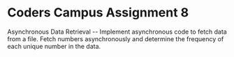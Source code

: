 # Coders Campus Assignment 8

Asynchronous Data Retrieval -- Implement asynchronous code to fetch data from a file. Fetch numbers asynchronously and determine the frequency of each unique number in the data. 
